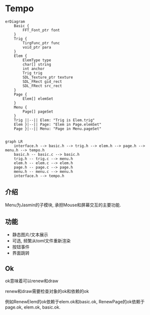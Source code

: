 # Tempo
```mermaid
erDiagram 
    Basic {
        FFT_Font_ptr font
    }
    Trig {
        TirgFunc_ptr func
        void_ptr para
    }
    Elem {
        ElemType type
        char[] string
        int anchor
        Trig trig
        SDL_Texture_ptr texture
        SDL_FRect gid_rect
        SDL_FRect src_rect
    }
    Page {
        Elem[] elemSet
    }
    Menu {
        Page[] pageSet
    }
    Trig ||--|| Elem: "Trig is Elem.trig"
    Elem }|--|| Page: "Elem in Page.elemSet"
    Page }|--|| Menu: "Page in Menu.pageSet"
    
```

```mermaid
graph LR
    interface.h --> basic.h --> trig.h --> elem.h --> page.h --> menu.h --> tempo.h
    basic.h -- basic.c --> basic.h
    trig.h -- trig.c --> menu.h
    elem.h -- elem.c --> elem.h
    page.h -- page.c --> page.h
    menu.h -- menu.c --> menu.h
    interface.h --> tempo.h
```

## 介绍

Menu为Jasmin的子模块, 承担Mouse和屏幕交互的主要功能.

## 功能

* 静态图片/文本展示
* 可选, 频繁从toml文件重新渲染
* 按钮事件
* 界面跳转

## Ok

ok意味着可以renew和draw

renew和draw需要检查对象的ok和依赖的ok

例如RenewElem的ok依赖于elem.ok和basic.ok, RenewPage的ok依赖于page.ok, elem.ok, basic.ok.
